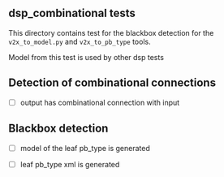 ## dsp\_combinational tests

This directory contains test for the blackbox detection for the
`v2x_to_model.py` and `v2x_to_pb_type` tools.

Model from this test is used by other dsp tests

## Detection of combinational connections

 - [ ] output has combinational connection with input

## Blackbox detection

 - [ ] model of the leaf pb\_type is generated
 - [ ] leaf pb\_type xml is generated

